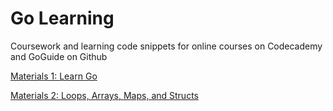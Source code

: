 # Go Learning
Coursework and learning code snippets for online courses on Codecademy and GoGuide on Github

[Materials 1: Learn Go](https://www.codecademy.com/learn/learn-go)

[Materials 2: Loops, Arrays, Maps, and Structs](https://www.codecademy.com/learn/learn-go-loops-arrays-maps-and-structs)
